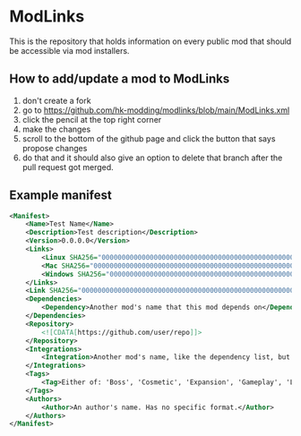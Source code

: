 # ModLinks

This is the repository that holds information on every public mod that should be accessible via mod installers.

## How to add/update a mod to ModLinks

1. don't create a fork
1. go to https://github.com/hk-modding/modlinks/blob/main/ModLinks.xml
1. click the pencil at the top right corner
1. make the changes
1. scroll to the bottom of the github page and click the button that says propose changes
1. do that and it should also give an option to delete that branch after the pull request got merged.

## Example manifest

```xml
<Manifest>
    <Name>Test Name</Name>
    <Description>Test description</Description>
    <Version>0.0.0.0</Version>
    <Links>
        <Linux SHA256="0000000000000000000000000000000000000000000000000000000000000000"><![CDATA[https://linux.link]]></Linux>
        <Mac SHA256="0000000000000000000000000000000000000000000000000000000000000000"><![CDATA[https://mac.link]]></Mac>
        <Windows SHA256="0000000000000000000000000000000000000000000000000000000000000000"><![CDATA[https://windows.link]]></Windows>
    </Links>
    <Link SHA256="0000000000000000000000000000000000000000000000000000000000000000"><![CDATA[https://multiplatform.link]]></Link>
    <Dependencies>
        <Dependency>Another mod's name that this mod depends on</Dependency>
    </Dependencies>
    <Repository>
        <![CDATA[https://github.com/user/repo]]>
    </Repository>
    <Integrations>
        <Integration>Another mod's name, like the dependency list, but not a hard dependency, but extra stuff when it is installed alongside</Integration>
    </Integrations>
    <Tags>
        <Tag>Either of: 'Boss', 'Cosmetic', 'Expansion', 'Gameplay', 'Library', 'Utility'</Tag>
    </Tags>
    <Authors>
        <Author>An author's name. Has no specific format.</Author>
    </Authors>
</Manifest>
```
